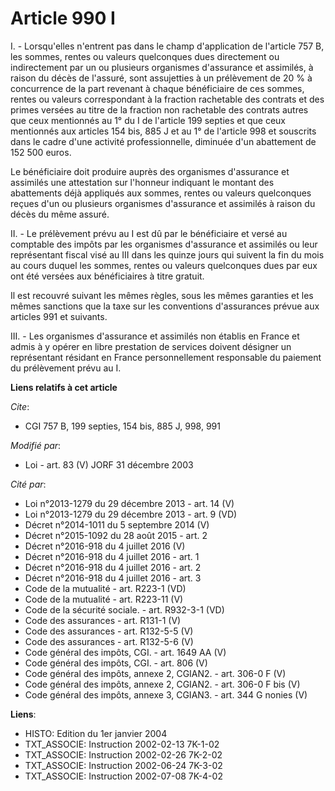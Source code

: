 # Article 990 I

I. - Lorsqu'elles n'entrent pas dans le champ d'application de l'article 757 B, les sommes, rentes ou valeurs quelconques
dues directement ou indirectement par un ou plusieurs organismes d'assurance et assimilés, à raison du décès de l'assuré,
sont assujetties à un prélèvement de 20 % à concurrence de la part revenant à chaque bénéficiaire de ces sommes, rentes ou
valeurs correspondant à la fraction rachetable des contrats et des primes versées au titre de la fraction non rachetable des
contrats autres que ceux mentionnés au 1° du I de l'article 199 septies et que ceux mentionnés aux articles 154 bis, 885 J et
au 1° de l'article 998 et souscrits dans le cadre d'une activité professionnelle, diminuée d'un abattement de 152 500 euros.

Le bénéficiaire doit produire auprès des organismes d'assurance et assimilés une attestation sur l'honneur indiquant le
montant des abattements déjà appliqués aux sommes, rentes ou valeurs quelconques reçues d'un ou plusieurs organismes
d'assurance et assimilés à raison du décès du même assuré.

II. - Le prélèvement prévu au I est dû par le bénéficiaire et versé au comptable des impôts par les organismes d'assurance et
assimilés ou leur représentant fiscal visé au III dans les quinze jours qui suivent la fin du mois au cours duquel les
sommes, rentes ou valeurs quelconques dues par eux ont été versées aux bénéficiaires à titre gratuit.

Il est recouvré suivant les mêmes règles, sous les mêmes garanties et les mêmes sanctions que la taxe sur les conventions
d'assurances prévue aux articles 991 et suivants.

III. - Les organismes d'assurance et assimilés non établis en France et admis à y opérer en libre prestation de services
doivent désigner un représentant résidant en France personnellement responsable du paiement du prélèvement prévu au I.

**Liens relatifs à cet article**

_Cite_:

  - CGI 757 B, 199 septies, 154 bis, 885 J, 998, 991

_Modifié par_:

  - Loi - art. 83 (V) JORF 31 décembre 2003

_Cité par_:

  - Loi n°2013-1279 du 29 décembre 2013 - art. 14 (V)
  - Loi n°2013-1279 du 29 décembre 2013 - art. 9 (VD)
  - Décret n°2014-1011 du 5 septembre 2014 (V)
  - Décret n°2015-1092 du 28 août 2015 - art. 2
  - Décret n°2016-918 du 4 juillet 2016 (V)
  - Décret n°2016-918 du 4 juillet 2016 - art. 1
  - Décret n°2016-918 du 4 juillet 2016 - art. 2
  - Décret n°2016-918 du 4 juillet 2016 - art. 3
  - Code de la mutualité - art. R223-1 (VD)
  - Code de la mutualité - art. R223-11 (V)
  - Code de la sécurité sociale. - art. R932-3-1 (VD)
  - Code des assurances - art. R131-1 (V)
  - Code des assurances - art. R132-5-5 (V)
  - Code des assurances - art. R132-5-6 (V)
  - Code général des impôts, CGI. - art. 1649 AA (V)
  - Code général des impôts, CGI. - art. 806 (V)
  - Code général des impôts, annexe 2, CGIAN2. - art. 306-0 F (V)
  - Code général des impôts, annexe 2, CGIAN2. - art. 306-0 F bis (V)
  - Code général des impôts, annexe 3, CGIAN3. - art. 344 G nonies (V)

**Liens**:

  - HISTO: Edition du 1er janvier 2004
  - TXT_ASSOCIE: Instruction 2002-02-13 7K-1-02
  - TXT_ASSOCIE: Instruction 2002-02-26 7K-2-02
  - TXT_ASSOCIE: Instruction 2002-06-24 7K-3-02
  - TXT_ASSOCIE: Instruction 2002-07-08 7K-4-02
